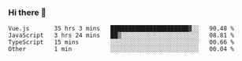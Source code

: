 ### Hi there 👋

<!--
**xin-code/Xin-code** is a ✨ _special_ ✨ repository because its `README.md` (this file) appears on your GitHub profile.

Here are some ideas to get you started:
<!--START_SECTION:waka-->
```text
Vue.js       35 hrs 3 mins   ██████████████████████▓░░   90.48 % 
JavaScript   3 hrs 24 mins   ██▒░░░░░░░░░░░░░░░░░░░░░░   08.81 % 
TypeScript   15 mins         ░░░░░░░░░░░░░░░░░░░░░░░░░   00.66 % 
Other        1 min           ░░░░░░░░░░░░░░░░░░░░░░░░░   00.04 % 
```
<!--END_SECTION:waka-->
